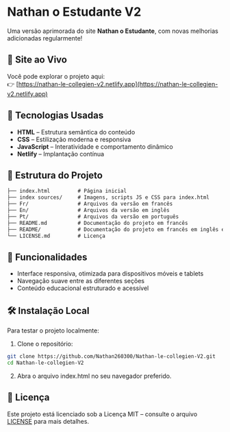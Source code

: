 # Nathan o Estudante V2

Uma versão aprimorada do site **Nathan o Estudante**, com novas melhorias adicionadas regularmente!

## 🚀 Site ao Vivo

Você pode explorar o projeto aqui:  
👉 [https://nathan-le-collegien-v2.netlify.app](https://nathan-le-collegien-v2.netlify.app)

## 🔧 Tecnologias Usadas

- **HTML** – Estrutura semântica do conteúdo  
- **CSS** – Estilização moderna e responsiva  
- **JavaScript** – Interatividade e comportamento dinâmico  
- **Netlify** – Implantação contínua  

## 📁 Estrutura do Projeto

```markdown
├── index.html         # Página inicial
├── index sources/     # Imagens, scripts JS e CSS para index.html
├── Fr/                # Arquivos da versão em francês
├── En/                # Arquivos da versão em inglês
├── Pt/                # Arquivos da versão em português
├── README.md          # Documentação do projeto em francês
├── README/            # Documentação do projeto em francês em inglês e em português
└── LICENSE.md         # Licença
```
## 🧪 Funcionalidades
- Interface responsiva, otimizada para dispositivos móveis e tablets
- Navegação suave entre as diferentes seções
- Conteúdo educacional estruturado e acessível

## 🛠 Instalação Local
Para testar o projeto localmente:

1. Clone o repositório:

```bash
git clone https://github.com/Nathan260300/Nathan-le-collegien-V2.git
cd Nathan-le-collegien-V2
```
2. Abra o arquivo index.html no seu navegador preferido.

## 📄 Licença
Este projeto está licenciado sob a Licença MIT – consulte o arquivo [LICENSE](LICENSE) para mais detalhes.
